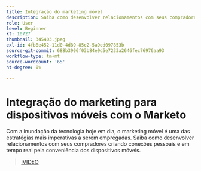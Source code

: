 ```yaml
---
title: Integração do marketing móvel
description: Saiba como desenvolver relacionamentos com seus compradores criando conexões pessoais e em tempo real pela conveniência dos dispositivos móveis.
role: User
level: Beginner
kt: 10727
thumbnail: 345403.jpeg
exl-id: 4fb8e452-11d0-4d89-85c2-5a9ed097853b
source-git-commit: 688b3906f03b84e9d5e7233a2646fec76976aa93
workflow-type: tm+mt
source-wordcount: '65'
ht-degree: 0%

---
```


# Integração do marketing para dispositivos móveis com o Marketo

Com a inundação da tecnologia hoje em dia, o marketing móvel é uma das estratégias mais imperativas a serem empregadas. Saiba como desenvolver relacionamentos com seus compradores criando conexões pessoais e em tempo real pela conveniência dos dispositivos móveis.

>[!VIDEO](https://video.tv.adobe.com/v/345403/?quality=12&learn=on)
